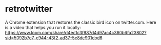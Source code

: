 # retrotwitter
A Chrome extension that restores the classic bird icon on twitter.com.
Here is a video that helps you run it locally: https://www.loom.com/share/d4ec1c3f887d4d97ac4c390b6fa23802?sid=5092b7c7-c944-43f2-ad37-5e8de901ebd6

